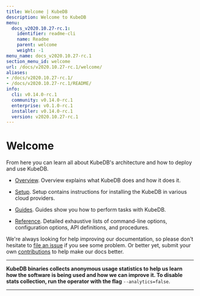 ```yaml
---
title: Welcome | KubeDB
description: Welcome to KubeDB
menu:
  docs_v2020.10.27-rc.1:
    identifier: readme-cli
    name: Readme
    parent: welcome
    weight: -1
menu_name: docs_v2020.10.27-rc.1
section_menu_id: welcome
url: /docs/v2020.10.27-rc.1/welcome/
aliases:
- /docs/v2020.10.27-rc.1/
- /docs/v2020.10.27-rc.1/README/
info:
  cli: v0.14.0-rc.1
  community: v0.14.0-rc.1
  enterprise: v0.1.0-rc.1
  installer: v0.14.0-rc.1
  version: v2020.10.27-rc.1
---
```


# Welcome

From here you can learn all about KubeDB's architecture and how to deploy and use KubeDB.

- [Overview](/docs/v2020.10.27-rc.1/overview/). Overview explains what KubeDB does and how it does it.

- [Setup](/docs/v2020.10.27-rc.1/setup/). Setup contains instructions for installing the KubeDB in various cloud providers.

- [Guides](/docs/v2020.10.27-rc.1/guides/). Guides show you how to perform tasks with KubeDB.

- [Reference](/docs/v2020.10.27-rc.1/reference/). Detailed exhaustive lists of command-line options, configuration options, API definitions, and procedures.

We're always looking for help improving our documentation, so please don't hesitate to [file an issue](https://github.com/kubedb/project/issues/new) if you see some problem. Or better yet, submit your own [contributions](/docs/v2020.10.27-rc.1/CONTRIBUTING) to help make our docs better.

---

**KubeDB binaries collects anonymous usage statistics to help us learn how the software is being used and how we can improve it. To disable stats collection, run the operator with the flag** `--analytics=false`.

---
